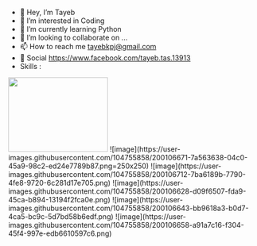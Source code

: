 - 👋 Hey, I’m Tayeb
- 👀 I’m interested in Coding
- 🌱 I’m currently learning Python
- 💞️ I’m looking to collaborate on ...
- 📫 How to reach me tayebkpj@gmail.com
- 💬 Social https://www.facebook.com/tayeb.tas.13913
- Skills :
<img src="https://user-images.githubusercontent.com/104755858/200106671-7a563638-04c0-45a9-98c2-ed24e7789b87.png" height="150" width="200">
![image](https://user-images.githubusercontent.com/104755858/200106671-7a563638-04c0-45a9-98c2-ed24e7789b87.png=250x250)
![image](https://user-images.githubusercontent.com/104755858/200106712-7ba6189b-7790-4fe8-9720-6c281d17e705.png)
![image](https://user-images.githubusercontent.com/104755858/200106628-d09f6507-fda9-45ca-b894-13194f2fca0e.png)
![image](https://user-images.githubusercontent.com/104755858/200106643-bb9618a3-b0d7-4ca5-bc9c-5d7bd58b6edf.png)
![image](https://user-images.githubusercontent.com/104755858/200106658-a91a7c16-f304-45f4-997e-edb6610597c6.png)

<!---
Tayeb-Ahmed-TAS/Tayeb-Ahmed-TAS is a ✨ special ✨ repository because its `README.md` (this file) appears on your GitHub profile.
You can click the Preview link to take a look at your changes.
--->
